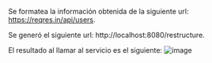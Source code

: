 Se formatea la información obtenida de la siguiente url: https://reqres.in/api/users.

Se generó el siguiente url: http://localhost:8080/restructure.

El resultado al llamar al servicio es el siguiente:
![image](https://github.com/user-attachments/assets/3674056e-759d-4db7-a84d-aeb5706f7d4d)
